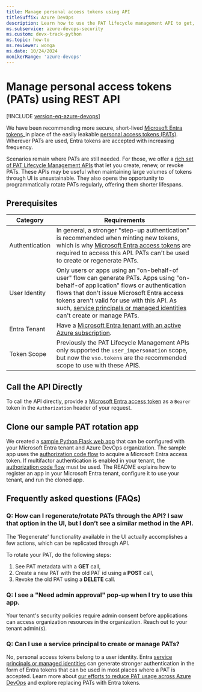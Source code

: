```yaml
---
title: Manage personal access tokens using API
titleSuffix: Azure DevOps
description: Learn how to use the PAT lifecycle management API to get, create, update, and revoke their personal access tokens (PATs).
ms.subservice: azure-devops-security
ms.custom: devx-track-python
ms.topic: how-to
ms.reviewer: wonga
ms.date: 10/24/2024
monikerRange: 'azure-devops'
---
```


# Manage personal access tokens (PATs) using REST API

[!INCLUDE [version-eq-azure-devops](../../includes/version-eq-azure-devops.md)]

We have been recommending more secure, short-lived [Microsoft Entra tokens](../../integrate/get-started/authentication/entra.md)_in place of the easily leakable [personal access tokens (PATs)](use-personal-access-tokens-to-authenticate.md). Wherever PATs are used, Entra tokens are accepted with increasing frequency.

Scenarios remain where PATs are still needed. For those, we offer a [rich set of PAT Lifecycle Management APIs](/rest/api/azure/devops/tokens) that let you create, renew, or revoke PATs. These APIs may be useful when maintaining large volumes of tokens through UI is unsustainable. They also opens the opportunity to programmatically rotate PATs regularly, offering them shorter lifespans.

## Prerequisites

| Category | Requirements |
|--------------|-------------|
| Authentication | In general, a stronger "step-up authentication" is recommended when minting new tokens, which is why [Microsoft Entra access tokens](../../integrate/get-started/authentication/entra.md) are required to access this API. PATs can't be used to create or regenerate PATs. |
| User Identity | Only users or apps using an "on-behalf-of user" flow can generate PATs. Apps using "on-behalf-of application" flows or authentication flows that don't issue Microsoft Entra access tokens aren't valid for use with this API. As such, [service principals or managed identities](../../integrate/get-started/authentication/service-principal-managed-identity.md) can't create or manage PATs. |
| Entra Tenant | Have a [Microsoft Entra tenant with an active Azure subscription](/azure/active-directory/develop/quickstart-create-new-tenant). |
| Token Scope | Previously the PAT Lifecycle Management APIs only supported the `user_impersonation` scope, but now the `vso.tokens` are the recommended scope to use with these APIS. |

## Call the API Directly

To call the API directly, provide a [Microsoft Entra access token](../../integrate/get-started/authentication/entra.md#ad-hoc-requests-to-azure-devops-rest-apis) as a `Bearer` token in the `Authorization` header of your request.

## Clone our sample PAT rotation app

We created a [sample Python Flask web app](https://github.com/microsoft/azure-devops-auth-samples/tree/master/PersonalAccessTokenAPIAppSample) that can be configured with your Microsoft Entra tenant and Azure DevOps organization. The sample app uses the [authorization code flow](/entra/identity-platform/msal-authentication-flows#authorization-code) to acquire a Microsoft Entra access token. If multifactor authentication is enabled in your tenant, the [authorization code flow](/azure/active-directory/develop/v2-oauth2-auth-code-flow) must be used. The README explains how to register an app in your Microsoft Entra tenant, configure it to use your tenant, and run the cloned app.

##  Frequently asked questions (FAQs)

### Q: How can I regenerate/rotate PATs through the API? I saw that option in the UI, but I don’t see a similar method in the API.
The 'Regenerate' functionality available in the UI actually accomplishes a few actions, which can be replicated through API. 

To rotate your PAT, do the following steps:
1. See PAT metadata with a **GET** call, 
2. Create a new PAT with the old PAT id using a **POST** call, 
3. Revoke the old PAT using a **DELETE** call.

### Q: I see a "Need admin approval" pop-up when I try to use this app.
Your tenant's security policies require admin consent before applications can access organization resources in the organization. Reach out to your tenant admin(s).

### Q: Can I use a service principal to create or manage PATs?
No, personal access tokens belong to a user identity. Entra [service principals or managed identities](../../integrate/get-started/authentication/service-principal-managed-identity.md) can generate stronger authentication in the form of Entra tokens that can be used in most places where a PAT is accepted. Learn more about [our efforts to reduce PAT usage across Azure DevOps](https://devblogs.microsoft.com/devops/reducing-pat-usage-across-azure-devops/) and explore replacing PATs with Entra tokens.
